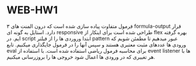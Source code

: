 # WEB-HW1
۳ فرمول متفاوت پیاده سازی شده است که درون المنت های formula-output قرار دارد.
استایل به گونه ای responsive طراحی شده است برای اینکار از flex بهره گرفته ایم.
در script ابتدا وروردی ها را از فیلتر pattern عبور میدهیم تا مطمئن شویم که ورودی ها عددهای مثبت معتبری هستند و سپس آنها را در فرمول جایگذاری میکنیم. تابع eval برای محاسبه فرمول ریاضی استفاده شده است.
با استفاده از event listener ها با هر تغییری که در ورودی ها اعمال شود خروجی ها را بروزرسانی میکنیم.
